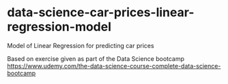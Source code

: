 # data-science-car-prices-linear-regression-model
Model of Linear Regression for predicting car prices

Based on exercise given as part of the Data Science bootcamp https://www.udemy.com/the-data-science-course-complete-data-science-bootcamp 
